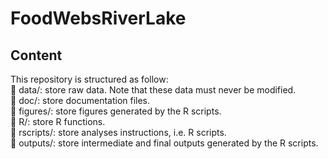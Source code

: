 # FoodWebsRiverLake

## Content
This repository is structured as follow:  
📁 data/: store raw data. Note that these data must never be modified.  
📁 doc/: store documentation files.  
📁 figures/: store figures generated by the R scripts.  
📁 R/: store R functions.  
📁 rscripts/: store analyses instructions, i.e. R scripts.  
📁 outputs/: store intermediate and final outputs generated by the R scripts.  
